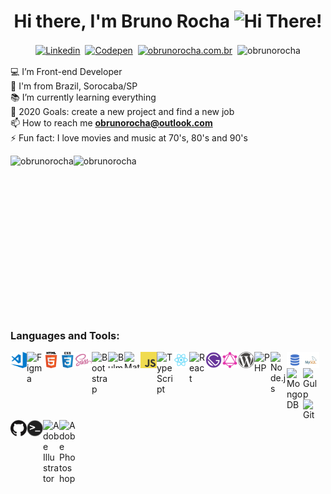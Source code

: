 <h1 align="center">Hi there, I'm Bruno Rocha <img alt="Hi There!" width="30px" src="https://camo.githubusercontent.com/35d3d11359a49bf12aebb834cc13fd81b95eff4e/68747470733a2f2f6d656469612e67697068792e636f6d2f6d656469612f6876524a434c467a6361737252346961377a2f67697068792e676966"/></h1>

<p align="center">
<a href="https://www.linkedin.com/in/obrunorocha/" target="blank" alt="linkedin"><img align="center" style="margin: 2px" width="100px" alt="Linkedin" src="https://img.shields.io/badge/Linkedin-%230077B5.svg?&style=flat-square&logo=linkedin&logoColor=white" /></a>
<a href="https://codepen.io/obrunorocha/" target="blank" alt="codepen"><img align="center" style="margin: 2px" width="100px" alt="Codepen" src="https://img.shields.io/badge/codepen-%23000000.svg?&style=flat-square&logo=codepen&logoColor=white" /></a>
<a href="https://codepen.io/obrunorocha/" target="blank" alt="obrunorocha.com.br"><img align="center" style="margin: 2px" width="185px" alt="obrunorocha.com.br" src="https://img.shields.io/badge/🌐 obrunorocha.com.br-%2324292e.svg?&style=flat-square&logo=&logoColor=white" /></a>
<img align="center" style="margin: 2px" width="132px" src="https://komarev.com/ghpvc/?username=obrunorocha&style=flat-square" alt="obrunorocha"/>
</p>

💻 I’m Front-end Developer<br>
🏡 I'm from Brazil, Sorocaba/SP <br>
📚 I’m currently learning everything <br>
🥅 2020 Goals: create a new project and find a new job <br>
📫 How to reach me **obrunorocha@outlook.com** <br>
⚡ Fun fact: I love movies and music at 70's, 80's and 90's<br>

<p align="center">
<img align="left" src="https://github-readme-stats.vercel.app/api?username=obrunorocha&show_icons=true" alt="obrunorocha" />
<img align="left" src="https://github-readme-stats.vercel.app/api/top-langs/?username=obrunorocha&layout=compact&hide=html" alt="obrunorocha" />
</p><br><br><br><br><br><br><br><br><br><br><br><br><br><br><br>

### Languages and Tools:

<img align="left" alt="Visual Studio Code" width="26px" src="https://raw.githubusercontent.com/github/explore/80688e429a7d4ef2fca1e82350fe8e3517d3494d/topics/visual-studio-code/visual-studio-code.png" />
<img align="left" alt="Figma" width="26px"src="https://www.vectorlogo.zone/logos/figma/figma-icon.svg" />
<img align="left" alt="HTML5" width="26px" src="https://raw.githubusercontent.com/github/explore/80688e429a7d4ef2fca1e82350fe8e3517d3494d/topics/html/html.png" />
<img align="left" alt="CSS3" width="26px" src="https://raw.githubusercontent.com/github/explore/80688e429a7d4ef2fca1e82350fe8e3517d3494d/topics/css/css.png" />
<img align="left" alt="Sass" width="26px" src="https://raw.githubusercontent.com/github/explore/80688e429a7d4ef2fca1e82350fe8e3517d3494d/topics/sass/sass.png" />
<img align="left" alt="Bootstrap" width="26px" src="https://devicons.github.io/devicon/devicon.git/icons/bootstrap/bootstrap-plain.svg" />
<img align="left" alt="Bulma" width="26px" height="26px" src="https://raw.githubusercontent.com/gilbarbara/logos/804dc257b59e144eaca5bc6ffd16949752c6f789/logos/bulma.svg" />
<img align="left" alt="Materialize" width="26px" height="26px" src="https://raw.githubusercontent.com/prplx/svg-logos/5585531d45d294869c4eaab4d7cf2e9c167710a9/svg/materialize.svg" /> 
<img align="left" alt="JavaScript" width="26px" src="https://raw.githubusercontent.com/github/explore/80688e429a7d4ef2fca1e82350fe8e3517d3494d/topics/javascript/javascript.png" />
<img align="left" alt="TypeScript" width="26px" src="https://devicons.github.io/devicon/devicon.git/icons/typescript/typescript-original.svg" />
<img align="left" alt="React Native" width="26px" src="https://raw.githubusercontent.com/github/explore/80688e429a7d4ef2fca1e82350fe8e3517d3494d/topics/react/react.png" />
<img align="left" alt="React" width="26px" src="https://devicons.github.io/devicon/devicon.git/icons/react/react-original-wordmark.svg"/> 
<img align="left" alt="Gatsby" width="26px" src="https://raw.githubusercontent.com/github/explore/e94815998e4e0713912fed477a1f346ec04c3da2/topics/gatsby/gatsby.png" />
<img align="left" alt="GraphQL" width="26px" src="https://raw.githubusercontent.com/github/explore/80688e429a7d4ef2fca1e82350fe8e3517d3494d/topics/graphql/graphql.png" />
<img align="left" alt="Wordpress" width="26px" src="https://raw.githubusercontent.com/github/explore/80688e429a7d4ef2fca1e82350fe8e3517d3494d/topics/wordpress/wordpress.png" />
<img align="left" alt="PHP" width="26px" src="https://devicons.github.io/devicon/devicon.git/icons/php/php-original.svg"/>
<img align="left" alt="Node.js" width="26px" src="https://devicons.github.io/devicon/devicon.git/icons/nodejs/nodejs-original-wordmark.svg" />
<img align="left" alt="SQL" width="26px" src="https://raw.githubusercontent.com/github/explore/80688e429a7d4ef2fca1e82350fe8e3517d3494d/topics/sql/sql.png" />
<img align="left" alt="MySQL" width="26px" src="https://raw.githubusercontent.com/github/explore/80688e429a7d4ef2fca1e82350fe8e3517d3494d/topics/mysql/mysql.png" /><img align="left" alt="MongoDB" width="26px" src="https://devicons.github.io/devicon/devicon.git/icons/mongodb/mongodb-original-wordmark.svg" />
<img align="left" alt="Gulp" width="26px" src="https://devicons.github.io/devicon/devicon.git/icons/gulp/gulp-plain.svg" />
<img align="left" alt="Git" width="26px" src="https://www.vectorlogo.zone/logos/git-scm/git-scm-icon.svg" /> 
<img align="left" alt="GitHub" width="26px" src="https://raw.githubusercontent.com/github/explore/78df643247d429f6cc873026c0622819ad797942/topics/github/github.png" />
<img align="left" alt="Terminal" width="26px" src="https://raw.githubusercontent.com/github/explore/80688e429a7d4ef2fca1e82350fe8e3517d3494d/topics/terminal/terminal.png" />
<img align="left" alt="Adobe Illustrator" width="26px" src="https://www.vectorlogo.zone/logos/adobe_illustrator/adobe_illustrator-icon.svg" />
<img align="left" alt="Adobe Photoshop" width="26px" src="https://devicons.github.io/devicon/devicon.git/icons/photoshop/photoshop-plain.svg" />
